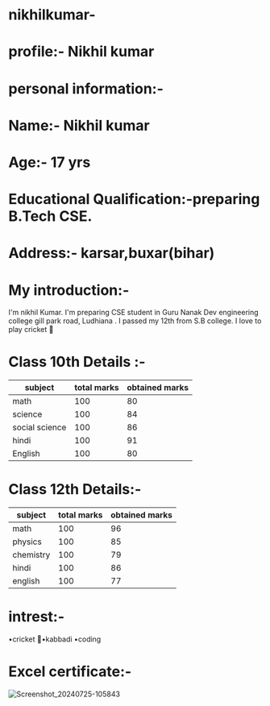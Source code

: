 # nikhilkumar-
# profile:- Nikhil kumar
# personal information:-
# Name:- Nikhil kumar
# Age:- 17 yrs
# Educational Qualification:-preparing B.Tech CSE.
# Address:- karsar,buxar(bihar)
# My introduction:- 
I'm nikhil Kumar. I'm preparing CSE student in Guru Nanak Dev engineering college gill park road, Ludhiana . I passed my 12th from S.B college. I love to play cricket 🏏 
# Class 10th Details :-
| subject | total marks | obtained marks |
| --- | --- | --- |
| math | 100 | 80 |
| science |100 | 84 |
| social science | 100 | 86 |
| hindi | 100 | 91 |
| English | 100 | 80 |
# Class 12th Details:-
| subject | total marks | obtained marks |
| --- | --- | --- |
| math | 100 | 96 |
| physics | 100 | 85 |
| chemistry |100 | 79 |
| hindi | 100 | 86 |
| english | 100 | 77 |
# intrest:-
•cricket 🏏•kabbadi •coding 
# Excel certificate:-

![Screenshot_20240725-105843](https://github.com/user-attachments/assets/2a654df0-a5c9-4c72-8ca1-fc88386dbbd3)


